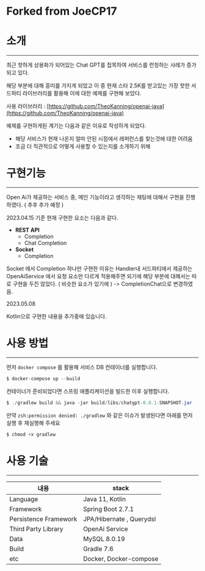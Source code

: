 # Forked from JoeCP17

# 소개

---

최근 핫하게 상용화가 되어있는 Chat GPT를 접목하여 서비스를 런칭하는 사례가 증가되고 있다.

해당 부분에 대해 흥미를 가지게 되었고 이 중 현재 스타 2.5K를 받고있는 가장 핫한 서드파티 라이브러리를 활용해 이에 대한 예제를 구현해 보았다.

사용 라이브러리  : [https://github.com/TheoKanning/openai-java](https://github.com/TheoKanning/openai-java)

예제를 구현하게된 계기는 다음과 같은 이유로 작성하게 되었다.

- 해당 서비스가 현재 나온지 얼마 안된 시점에서 레퍼런스를 찾는것에 대한 어려움
- 조금 더 직관적으로 어떻게 사용할 수 있는지를 소개하기 위해

# 구현기능

---

Open Ai가 제공하는 서비스 중, 메인 기능이라고 생각하는 채팅에 대해서 구현을 진행하였다. ( 추후 추가 예정 )

2023.04.15 기준 현재 구현한 요소는 다음과 같다.

- **REST API**
  - Completion
  - Chat Completion
- **Socket**
  - Completion

Socket 에서 Completion 하나만 구현한 이유는 Handler내 서드파티에서 제공하는 OpenAiService 에서 요청 요소만 다르게 적용해주면 되기에 해당 부분에 대해서는 따로 구현을 두진 않았다. ( 비슷한 요소가 있기에 )
-> CompletionChat으로 변경하였음.

2023.05.08 

Kotlin으로 구현한 내용을 추가중에 있습니다. 

# 사용 방법

---

먼저 `docker compose` 를 활용해 서비스 DB 컨테이너를 실행합니다.

```java
$ docker-compose up --build 
```

컨테이너가 준비되었다면 스프링 애플리케이션을 빌드한 이후 실행합니다.

```java
$ ./gradlew build && java -jar build/libs/chatgpt-0.0.1-SNAPSHOT.jar
```

만약 `zsh:permission denied: ./gradlew` 와 같은 이슈가 발생된다면 아래를 먼저 실행 후 재실행해 주세요

```java
$ chmod +x gradlew
```

# 사용 기술

---

| 내용 | stack  |
| --- | --- |
| Language | Java 11, Kotlin  |
| Framework | Spring Boot 2.7.1 |
| Persistence Framework | JPA/Hibernate , Querydsl  |
| Third Party Library  | OpenAi Service  |
| Data  | MySQL 8.0.19 |
| Build | Gradle 7.6 |
| etc | Docker, Docker-compose  |

